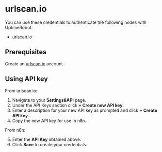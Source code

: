 # urlscan.io

You can use these credentials to authenticate the following nodes with UptimeRobot.
- [urlscan.io](/integrations/nodes/n8n-nodes-base.urlScanIo/)

## Prerequisites

Create an [urlscan.io](https://urlscan.io/) account.

## Using API key

From urlscan.io:

1. Navigate to your **Settings&API** page.
2. Under the API Keys section click **+ Create new API key**.
3. Enter a description for your new API key as prompted and click **+ Create API key**.
4. Copy the new API key for use in n8n.

From n8n:

5. Enter the **API Key** obtained above.
6. Click **Save** to create your credentials.

